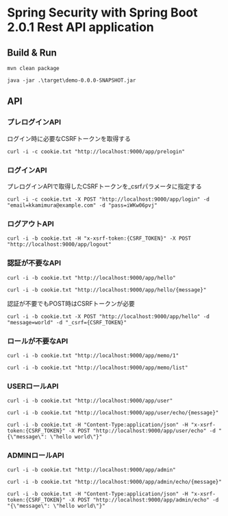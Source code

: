 # Spring Security with Spring Boot 2.0.1 Rest API application


## Build & Run

```text
mvn clean package
```

```text
java -jar .\target\demo-0.0.0-SNAPSHOT.jar
```


## API

### プレログインAPI

ログイン時に必要なCSRFトークンを取得する

```text
curl -i -c cookie.txt "http://localhost:9000/app/prelogin"
```

### ログインAPI

プレログインAPIで取得したCSRFトークンを_csrfパラメータに指定する

```text
curl -i -c cookie.txt -X POST "http://localhost:9000/app/login" -d "email=kkamimura@example.com" -d "pass=iWKw06pvj"
```

### ログアウトAPI

```text
curl -i -b cookie.txt -H "x-xsrf-token:{CSRF_TOKEN}" -X POST "http://localhost:9000/app/logout"
```

### 認証が不要なAPI

```text
curl -i -b cookie.txt "http://localhost:9000/app/hello"
```

```text
curl -i -b cookie.txt "http://localhost:9000/app/hello/{message}"
```

認証が不要でもPOST時はCSRFトークンが必要

```text
curl -i -b cookie.txt -X POST "http://localhost:9000/app/hello" -d "message=world" -d "_csrf={CSRF_TOKEN}"
```

### ロールが不要なAPI

```text
curl -i -b cookie.txt "http://localhost:9000/app/memo/1"
```

```text
curl -i -b cookie.txt "http://localhost:9000/app/memo/list"
```

### USERロールAPI

```text
curl -i -b cookie.txt "http://localhost:9000/app/user"
```

```text
curl -i -b cookie.txt "http://localhost:9000/app/user/echo/{message}"
```

```text
curl -i -b cookie.txt -H "Content-Type:application/json" -H "x-xsrf-token:{CSRF_TOKEN}" -X POST "http://localhost:9000/app/user/echo" -d "{\"message\": \"hello world\"}"
```

### ADMINロールAPI

```text
curl -i -b cookie.txt "http://localhost:9000/app/admin"
```

```text
curl -i -b cookie.txt "http://localhost:9000/app/admin/echo/{message}"
```

```text
curl -i -b cookie.txt -H "Content-Type:application/json" -H "x-xsrf-token:{CSRF_TOKEN}" -X POST "http://localhost:9000/app/admin/echo" -d "{\"message\": \"hello world\"}"
```

